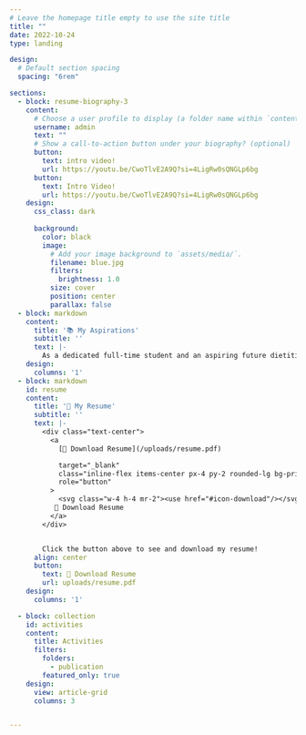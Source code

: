 ```yaml
---
# Leave the homepage title empty to use the site title
title: ""
date: 2022-10-24
type: landing

design:
  # Default section spacing
  spacing: "6rem"

sections:
  - block: resume-biography-3
    content:
      # Choose a user profile to display (a folder name within `content/authors/`)
      username: admin
      text: ""
      # Show a call-to-action button under your biography? (optional)
      button:
        text: intro video!
        url: https://youtu.be/CwoTlvE2A9Q?si=4LigRw0sQNGLp6bg
      button:
        text: Intro Video!
        url: https://youtu.be/CwoTlvE2A9Q?si=4LigRw0sQNGLp6bg
    design:
      css_class: dark
     
      background:
        color: black
        image:
          # Add your image background to `assets/media/`.
          filename: blue.jpg
          filters:
            brightness: 1.0
          size: cover
          position: center
          parallax: false
  - block: markdown
    content:
      title: '📚 My Aspirations'
      subtitle: ''
      text: |-
        As a dedicated full-time student and an aspiring future dietitian that is willing to give out the best for the sake of public’s health. Someone that takes pride in nutrition and how it affects one’s way of living. Is optimistic in finding opportunities to apply knowledge in real-world and professional setting.
    design:
      columns: '1'
  - block: markdown
    id: resume
    content:
      title: '📜 My Resume'
      subtitle: ''
      text: |-
        <div class="text-center">
          <a
            [📄 Download Resume](/uploads/resume.pdf)

            target="_blank"
            class="inline-flex items-center px-4 py-2 rounded-lg bg-primary hover:bg-primary-dark text-white"
            role="button"
          >
            <svg class="w-4 h-4 mr-2"><use href="#icon-download"/></svg>
           🔗 Download Resume
          </a>
        </div>


        Click the button above to see and download my resume!
      align: center
      button:
        text: 📄 Download Resume
        url: uploads/resume.pdf  
    design:
      columns: '1'

  - block: collection
    id: activities
    content:
      title: Activities
      filters:
        folders:
          - publication
        featured_only: true
    design:
      view: article-grid
      columns: 3


---
```

